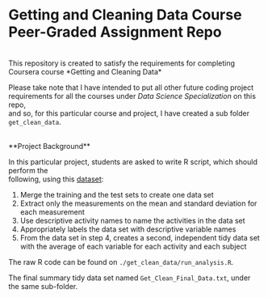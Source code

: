 
# Getting and Cleaning Data Course Peer-Graded Assignment Repo


<br/>
This repository is created to satisfy the requirements for completing Coursera course  
*Getting and Cleaning Data*

Please take note that I have intended to put all other future coding project requirements  for all the courses under *Data Science Specialization* on this repo,  
and so, for this particular course and project, I have created a sub folder `get_clean_data`.


<br/>
**Project Background**

In this particular project, students are asked to write R script, which should perform the  
following, using this [dataset](https://d396qusza40orc.cloudfront.net/getdata%2Fprojectfiles%2FUCI%20HAR%20Dataset.zip):  

1. Merge the training and the test sets to create one data set  
2. Extract only the measurements on the mean and standard deviation for each measurement  
3. Use descriptive activity names to name the activities in the data set  
4. Appropriately labels the data set with descriptive variable names  
5. From the data set in step 4, creates a second, independent tidy data set with the average of each variable for each activity and each subject  


The raw R code can be found on `./get_clean_data/run_analysis.R`.

The final summary tidy data set named `Get_Clean_Final_Data.txt`, under the same sub-folder.
